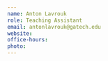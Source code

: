 ```yaml
---
name: Anton Lavrouk
role: Teaching Assistant
email: antonlavrouk@gatech.edu
website: 
office-hours: 
photo: 
---
```

